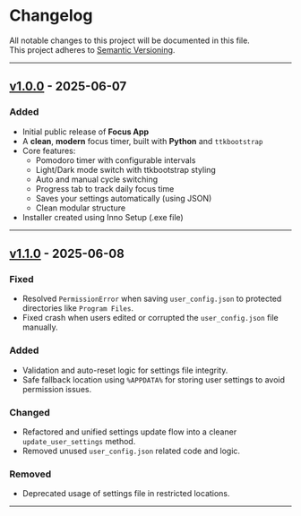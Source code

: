 # Changelog

All notable changes to this project will be documented in this file.  
This project adheres to [Semantic Versioning](https://semver.org/).

---

## [v1.0.0](https://github.com/tsgamage/Focus-App/releases/tag/v1.0.0) - 2025-06-07
### Added
- Initial public release of **Focus App** 
- A **clean**, **modern** focus timer, built with **Python** and `ttkbootstrap`
- Core features:
  - Pomodoro timer with configurable intervals
  - Light/Dark mode switch with ttkbootstrap styling
  - Auto and manual cycle switching
  - Progress tab to track daily focus time
  - Saves your settings automatically (using JSON)
  - Clean modular structure
- Installer created using Inno Setup (.exe file)

---

## [v1.1.0](https://github.com/tsgamage/Focus-App/releases/tag/v1.1.0) - 2025-06-08

### Fixed
- Resolved `PermissionError` when saving `user_config.json` to protected directories like `Program Files`.
- Fixed crash when users edited or corrupted the `user_config.json` file manually.

### Added
- Validation and auto-reset logic for settings file integrity.
- Safe fallback location using `%APPDATA%` for storing user settings to avoid permission issues.

### Changed
- Refactored and unified settings update flow into a cleaner `update_user_settings` method.
- Removed unused `user_config.json` related code and logic.

### Removed
- Deprecated usage of settings file in restricted locations.

---

